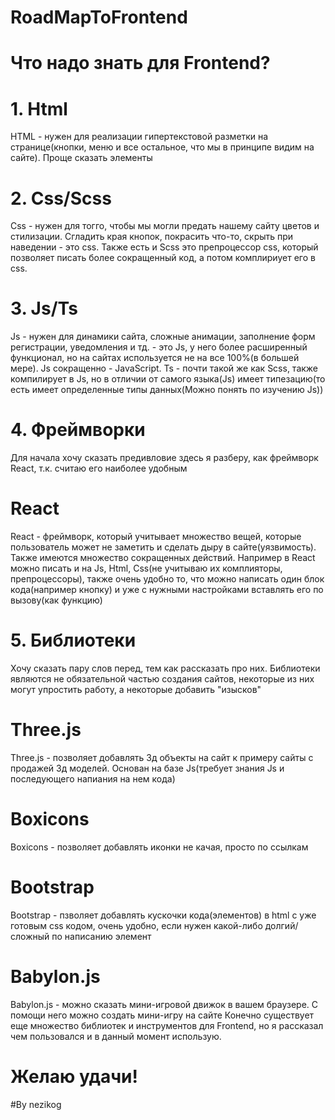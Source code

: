# RoadMapToFrontend
# Что надо знать для Frontend?
# 1. Html
HTML - нужен для реализации гипертекстовой разметки на странице(кнопки, меню и все остальное, что мы в принципе видим на сайте). Проще сказать элементы
# 2. Css/Scss
Css - нужен для тогго, чтобы мы могли предать нашему сайту цветов и стилизации. Сгладить края кнопок, покрасить что-то, скрыть при наведении - это css.
Также есть и Scss это препроцессор css, который позволяет писать более сокращенный код, а потом комплириует его в css.
# 3. Js/Ts
Js - нужен для динамики сайта, сложные анимации, заполнение форм регистрации, уведомления и тд. - это Js, у него более расширенный функционал, но на сайтах используется не на все 100%(в большей мере). Js сокращенно - JavaScript.
Ts - почти такой же как Scss, также компилирует в Js, но в отличии от самого языка(Js) имеет типезацию(то есть имеет определенные типы данных(Можно понять по изучению Js))
# 4. Фреймворки
Для начала хочу сказать предивловие здесь я разберу, как фреймворк React, т.к. считаю его наиболее удобным
# React
React - фреймворк, который учитывает множество вещей, которые пользователь может не заметить и сделать дыру в сайте(уязвимость). Также имеются множество сокращенных действий. Например в React можно писать и на Js, Html, Css(не учитываю их комплияторы, препроцессоры), также очень удобно то, что можно написать один блок кода(например кнопку) и уже с нужными настройками вставлять его по вызову(как функцию)
# 5. Библиотеки
Хочу сказать пару слов перед, тем как рассказать про них. Библиотеки являются не обязательной частью создания сайтов, некоторые из них могут упростить работу, а некоторые добавить "изысков"
# Three.js
Three.js - позволяет добавлять 3д объекты на сайт к примеру сайты с продажей 3д моделей. Основан на базе Js(требует знания Js и последующего напиания на нем кода)
# Boxicons
Boxicons - позволяет добавлять иконки не качая, просто по ссылкам
# Bootstrap
Bootstrap - пзволяет добавлять кускочки кода(элементов) в html с уже готовым css кодом, очень удобно, если нужен какой-либо долгий/сложный по написанию элемент
# Babylon.js
Babylon.js - можно сказать мини-игровой движок в вашем браузере. С помощи него можно создать мини-игру на сайте
Конечно существует еще множество библиотек и инструментов для Frontend, но я рассказал чем пользовался и в данный момент использую.
# Желаю удачи!

#By nezikog
